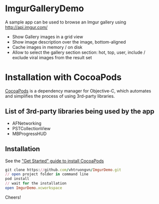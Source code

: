 # ImgurGalleryDemo
A sample app can be used to browse an Imgur gallery using http://api.imgur.com/
* Show Gallery images in a grid view
* Show image description over the image, bottom-aligned
* Cache images in memory / on disk
* Allow to select the gallery section section: hot, top, user, include / exclude viral images from the result set

# Installation with CocoaPods
[CocoaPods](http://cocoapods.org) is a dependency manager for Objective-C, which automates and simplifies the process of using 3rd-party libraries.

## List of 3rd-party libraries being used by the app
* AFNetworking
* PSTCollectionView
* MBProgressHUD

## Installation
See the ["Get Started" guide to install CocoaPods](http://guides.cocoapods.org/using/getting-started.html)
```ruby
git clone https://github.com/vhtruongvn/ImgurDemo.git
// open project folder in command line
pod install
// wait for the installation
open ImgurDemo.xcworkspace
```
Cheers!
